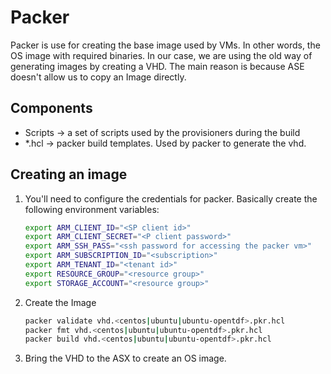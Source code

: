 # Packer

Packer is use for creating the base image used by VMs. In other words, the OS image with required binaries. In our case, we are using the old way of generating images by creating a VHD. The main reason is because ASE doesn't allow us to copy an Image directly.

## Components

- Scripts -> a set of scripts used by the provisioners during the build
- *.hcl -> packer build templates. Used by packer to generate the vhd.

## Creating an image

1. You'll need to configure the credentials for packer. Basically create the following environment variables:

    ```bash
    export ARM_CLIENT_ID="<SP client id>"
    export ARM_CLIENT_SECRET="<P client password>"
    export ARM_SSH_PASS="<ssh password for accessing the packer vm>"
    export ARM_SUBSCRIPTION_ID="<subscription>"
    export ARM_TENANT_ID="<tenant id>"
    export RESOURCE_GROUP="<resource group>"
    export STORAGE_ACCOUNT="<resource group>"
    ```

2. Create the Image
  
    ```bash
    packer validate vhd.<centos|ubuntu|ubuntu-opentdf>.pkr.hcl
    packer fmt vhd.<centos|ubuntu|ubuntu-opentdf>.pkr.hcl
    packer build vhd.<centos|ubuntu|ubuntu-opentdf>.pkr.hcl
    ```

3. Bring the VHD to the ASX to create an OS image.
